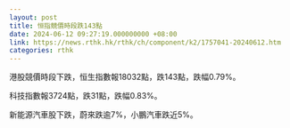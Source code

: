 ```yaml
---
layout: post
title: 恒指競價時段跌143點
date: 2024-06-12 09:27:19.000000000 +08:00
link: https://news.rthk.hk/rthk/ch/component/k2/1757041-20240612.htm
categories: rthk
---
```


港股競價時段下跌，恒生指數報18032點，跌143點，跌幅0.79%。

科技指數報3724點，跌31點，跌幅0.83%。

新能源汽車股下跌，蔚來跌逾7%，小鵬汽車跌近5%。
